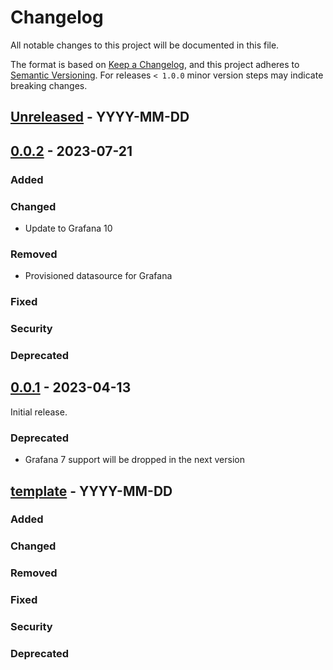 # Changelog

All notable changes to this project will be documented in this file.

The format is based on [Keep a Changelog](https://keepachangelog.com/en/1.0.0/),
and this project adheres to [Semantic Versioning](https://semver.org/spec/v2.0.0.html).
For releases `< 1.0.0` minor version steps may indicate breaking changes.

## [Unreleased] - YYYY-MM-DD

## [0.0.2] - 2023-07-21

### Added

### Changed

- Update to Grafana 10

### Removed

- Provisioned datasource for Grafana

### Fixed

### Security

### Deprecated

## [0.0.1] - 2023-04-13

Initial release.

### Deprecated

- Grafana 7 support will be dropped in the next version

## [template] - YYYY-MM-DD

### Added

### Changed

### Removed

### Fixed

### Security

### Deprecated

[Unreleased]: https://github.com/tum-gis/tum-gis-iot-stack-basic/compare/0.0.2...HEAD
[0.0.2]: https://github.com/tum-gis/tum-gis-iot-stack-basic/compare/0.0.1...0.0.2
[0.0.1]: https://github.com/tum-gis/tum-gis-iot-stack-basic/releases/tag/0.0.1
[template]: https://keepachangelog.com/en/1.0.0/
